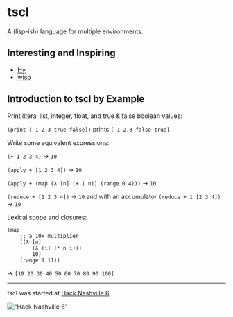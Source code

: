 # tscl

A (lisp-ish) language for multiple environments.

## Interesting and Inspiring

* [Hy](https://github.com/hylang/hy)
* [wisp](https://github.com/Gozala/wisp)

## Introduction to tscl by Example

Print literal list, integer, float, and true & false boolean values:

`(print [-1 2.3 true false])` prints `[-1 2.3 false true]`

Write some equivalent expressions:

`(+ 1 2 3 4)` → `10`

`(apply + [1 2 3 4])` → `10`

`(apply + (map (λ [n] (+ 1 n)) (range 0 4)))` → `10`

`(reduce + [1 2 3 4])` → `10` and with an accumulator `(reduce + 1 [2 3 4])` → `10`

Lexical scope and closures:

```
(map 
    ;; a 10x multiplier
    ((λ [n] 
        (λ [i] (* n i))) 
        10)
    (range 1 11))
```

→ `[10 20 30 40 50 60 70 80 90 100]`

----------

tscl was started at [Hack Nashville 6](http://hacknashville.com/).

!["Hack Nashville 6"](https://cloud.githubusercontent.com/assets/542163/5013839/9b44d120-6a56-11e4-8cd8-0a0ae1cbc475.png)
